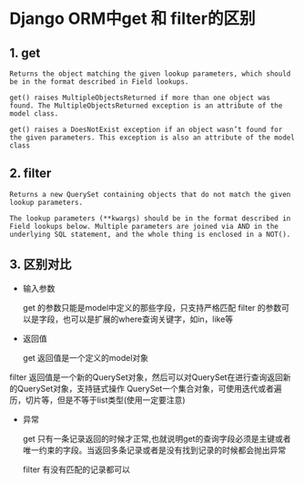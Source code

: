 # Django ORM中get 和 filter的区别

## 1. get

~~~
Returns the object matching the given lookup parameters, which should be in the format described in Field lookups.

get() raises MultipleObjectsReturned if more than one object was found. The MultipleObjectsReturned exception is an attribute of the model class.

get() raises a DoesNotExist exception if an object wasn’t found for the given parameters. This exception is also an attribute of the model class
~~~

## 2. filter

~~~
Returns a new QuerySet containing objects that do not match the given lookup parameters.

The lookup parameters (**kwargs) should be in the format described in Field lookups below. Multiple parameters are joined via AND in the underlying SQL statement, and the whole thing is enclosed in a NOT().
~~~

## 3. 区别对比

- 输入参数

  get 的参数只能是model中定义的那些字段，只支持严格匹配
  filter 的参数可以是字段，也可以是扩展的where查询关键字，如in，like等

- 返回值

  get 返回值是一个定义的model对象

​	filter 返回值是一个新的QuerySet对象，然后可以对QuerySet在进行查询返回新的QuerySet对象，支持链式操作
	QuerySet一个集合对象，可使用迭代或者遍历，切片等，但是不等于list类型(使用一定要注意)

- 异常

  get 只有一条记录返回的时候才正常,也就说明get的查询字段必须是主键或者唯一约束的字段。当返回多条记录或者是没有找到记录的时候都会抛出异常

  filter 有没有匹配的记录都可以
